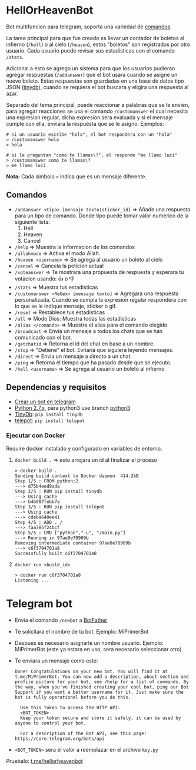 # HellOrHeavenBot

Bot multifuncion para telegram, soporta una variedad de [comandos](#comandos).

La tarea principal para que fue creado es llevar un contador de boletos al infierno (`/hell`) o al cielo (`/heaven`), estos "boletos" son registrados por otro usuario. Cada usuario puede revisar sus estadisticas con el comando `/stats`.

Adicional a esto se agrego un sistema para que los usuarios pudieran agregar respuestas (`/addanswer`) que el bot usara cuando se asigne un nuevo boleto. Estas respuestas son guardadas en una base de datos tipo JSON ([tinydb][2]), cuando se requiera el bot buscara y eligira una respuesta al azar.

Separado del tema principal, puede reaccionar a palabras que se le envien, para agregar reacciones se usa el comando `/customanswer` el cual necesita una expresion regular, dicha expresion sera evaluada y si el mensaje cumple con ella, enviara la respuesta que se le asigno. Ejemplos:

```
# si un usuario escribe "hola", el bot respondera con un "hola"
> /customanswer hola
> hola

# si le preguntan "como te llamas\?", el responde "me llamo luci"
> /customanswer como te llamas\?
> me llamo luci
```

**Nota:** Cada simbolo `>` indica que es un mensaje diferente.

## Comandos

- `/addanswer <tipo> [mensaje texto|sticker_id]` => Añade una respuesta para un tipo de comando. Donde tipo puede tomar valor numerico de la siguiente lista:
  1. Hell
  2. Heaven
  3. Cancel
- `/help` => Muestra la informacion de los comandos
- `/allahmode` => Activa el modo Allah.
- `/heaven <username>` => Se agrega al usuario un boleto al cielo
- `/cancel` => Cancela la peticion actual
- `/voteanswer` => Te mostrara una propuesta de respuesta y esperara tu votacion usando: 👍 o 👎
- `/stats` => Muestra tus estadisticas
- `/customanswer <ReGex> [mensaje texto]` => Agregara una respuesta personalizada. Cuando se cumpla la expresion regular respondera con lo que se le indique mensaje, sticker o gif.
- `/reset` => Restablece tus estadisticas
- `/all` => Modo Dios: Muestra todas las estadisticas
- `/alias </comando>` => Muestra el alias para el comando elegido
- `/broadcast` => Envia un mensaje a todos los chats que se han comunicado con el bot.
- `/getchatid` => Retorna el id del chat en base a un nombre.
- `/stop` => "Detiene" el bot. Evitaria que siguiera leyendo mensajes.
- `/direct` => Envia un mensaje a directo a un chat.
- `/ping` => Retorna el tiempo que ha pasado desde que se ejecuto.
- `/hell <username>` => Se agrega al usuario un boleto al infierno

## Dependencias y requisitos

- [Crear un bot en telegram](#telegram-bot)
- [Python 2.7.x][4], para python3 use branch [python3][6]
- [TinyDb][2]: `pip install tinydb`
- [telepot][3]: `pip install telepot`

### Ejecutar con Docker

Require docker instalado y configurado en variables de entorno.

1. `docker build .` => esto arrojara un id al finalizar el proceso

   ```
   > docker build .
   Sending build context to Docker daemon  414.2kB
   Step 1/5 : FROM python:2
   ---> d75b4eed9ada
   Step 2/5 : RUN pip install tinydb
   ---> Using cache
   ---> b4b987febb7a
   Step 3/5 : RUN pip install telepot
   ---> Using cache
   ---> cdeba640ee41
   Step 4/5 : ADD . /
   ---> faa785f24bcf
   Step 5/5 : CMD ["python","-u", "/main.py"]
   ---> Running in 97ae0e70909b
   Removing intermediate container 97ae0e70909b
   ---> c6f3704701a8
   Successfully built c6f3704701a8
   ```

2. `docker run <build_id>`

   ```
   > docker run c6f3704701a8
   Listening ...
   ```

# Telegram bot

- Envia el comando `/newbot` a [BotFather][5]
- Te solicitara el nombre de tu bot. Ejemplo: MiPrimerBot
- Despues es necesario asignarle un nombre usuario. Ejemplo: MiPrimerBot (este ya estara en uso, sera necesario seleccionar otro)
- Te enviara un mensaje como este:

  ```
  Done! Congratulations on your new bot. You will find it at t.me/MiPrimerBot. You can now add a description, about section and profile picture for your bot, see /help for a list of commands. By the way, when you've finished creating your cool bot, ping our Bot Support if you want a better username for it. Just make sure the bot is fully operational before you do this.

    Use this token to access the HTTP API:
    <BOT_TOKEN>
    Keep your token secure and store it safely, it can be used by anyone to control your bot.

    For a description of the Bot API, see this page: https://core.telegram.org/bots/api
  ```

- `<BOT_TOKEN>` sera el valor a reemplazar en el archivo `key.py`

Pruebalo: [t.me/hellorheavenbot][1]

[1]: https://t.me/hellorheavenbot
[2]: https://tinydb.readthedocs.io/en/latest/getting-started.html#installing-tinydb
[3]: https://telepot.readthedocs.io/en/latest/
[4]: https://www.python.org/downloads/release/python-278/#download
[5]: https://t.me/botfather
[6]: https://github.com/Tecnologer/HellOrHeavenBot/tree/python3
